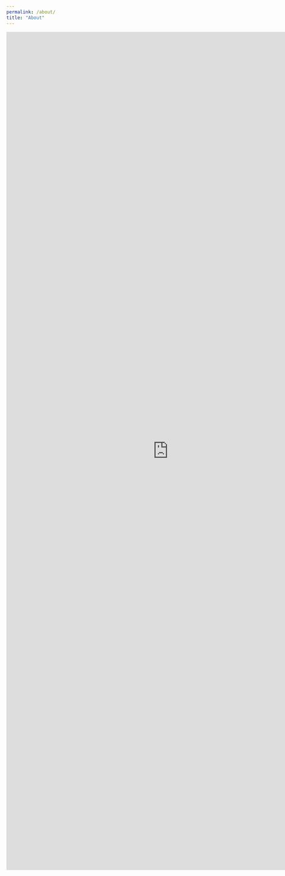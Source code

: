 ```yaml
---
permalink: /about/
title: "About"
---
```


<iframe src="https://onedrive.live.com/embed?cid=F40FD5779A5407D9&resid=F40FD5779A5407D9%219074&authkey=AKsrHgz5DaVE0XY&em=2" width="850" height="2200" frameborder="0" scrolling="no"></iframe>